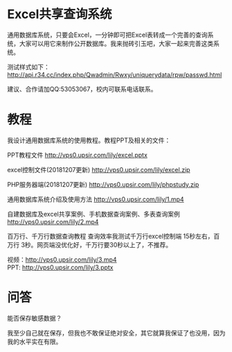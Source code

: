 # Excel共享查询系统
通用数据库系统，只要会Excel，一分钟即可把Excel表转成一个完善的查询系统，大家可以用它来制作公开数据库。我来抛砖引玉吧，大家一起来完善这类系统。

测试样式如下：http://api.r34.cc/index.php/Qwadmin/Rwxy/uniquerydata/rpw/passwd.html

建议、合作请加QQ:53053067，校内可联系电话联系。

# 教程
我设计通用数据库系统的使用教程。教程PPT及相关的文件：

PPT教程文件
http://vps0.upsir.com/lily/excel.pptx

excel控制文件(20181207更新)
http://vps0.upsir.com/lily/excel.zip

PHP服务器端(20181207更新)
http://vps0.upsir.com/lily/phpstudy.zip

通用数据库系统介绍及使用方法
http://vps0.upsir.com/lily/1.mp4

自建数据库及excel共享案例、手机数据查询案例、多表查询案例
http://vps0.upsir.com/lily/2.mp4

百万行、千万行数据查询教程
查询效率我测试千万行excel控制端 15秒左右，百万行 3秒。网页端没优化好，千万行要30秒以上了，不推荐。

视频：http://vps0.upsir.com/lily/3.mp4   
PPT: http://vps0.upsir.com/lily/3.pptx 

# 问答
能否保存敏感数据？

我至少自己就在保存，但我也不敢保证绝对安全，其它就算我保证了也没用，因为我的水平实在有限。
